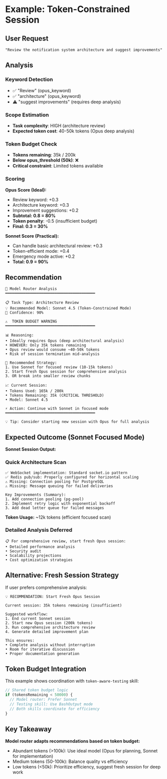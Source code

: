 # Example: Token-Constrained Session

## User Request
```
"Review the notification system architecture and suggest improvements"
```

## Analysis

### Keyword Detection
- ✅ "Review" (opus_keyword)
- ✅ "architecture" (opus_keyword)
- ⚠️ "suggest improvements" (requires deep analysis)

### Scope Estimation
- **Task complexity**: HIGH (architecture review)
- **Expected token cost**: 40-50k tokens (Opus deep analysis)

### Token Budget Check
- **Tokens remaining**: 35k / 200k
- **Below opus_threshold (50k)**: ❌
- **Critical constraint**: Limited tokens available

### Scoring

**Opus Score (Ideal):**
- Review keyword: +0.3
- Architecture keyword: +0.3
- Improvement suggestions: +0.2
- **Subtotal: 0.8 = 80%**
- **Token penalty**: -0.5 (insufficient budget)
- **Final: 0.3 = 30%**

**Sonnet Score (Practical):**
- Can handle basic architectural review: +0.3
- Token-efficient mode: +0.4
- Emergency mode active: +0.2
- **Total: 0.9 = 90%**

## Recommendation

```
🤖 Model Router Analysis
━━━━━━━━━━━━━━━━━━━━━━━━━━━━━━━━━━━━━━━━

📋 Task Type: Architecture Review
💡 Recommended Model: Sonnet 4.5 (Token-Constrained Mode)
🎯 Confidence: 90%

⚠️  TOKEN BUDGET WARNING
━━━━━━━━━━━━━━━━━━━━━━━━━━━━━━━━━━━━━━━━

📊 Reasoning:
• Ideally requires Opus (deep architectural analysis)
• HOWEVER: Only 35k tokens remaining
• Opus review would consume ~40-50k tokens
• Risk of session termination mid-analysis

🎯 Recommended Strategy:
1. Use Sonnet for focused review (10-15k tokens)
2. Start fresh Opus session for comprehensive analysis
3. OR break into smaller review chunks

📈 Current Session:
• Tokens Used: 165k / 200k
• Tokens Remaining: 35k (CRITICAL THRESHOLD)
• Model: Sonnet 4.5

⚡ Action: Continue with Sonnet in focused mode
━━━━━━━━━━━━━━━━━━━━━━━━━━━━━━━━━━━━━━━━

💡 Tip: Consider starting new session with Opus for full analysis
```

## Expected Outcome (Sonnet Focused Mode)

**Sonnet Session Output:**

### Quick Architecture Scan
```
✅ WebSocket implementation: Standard socket.io pattern
✅ Redis pub/sub: Properly configured for horizontal scaling
⚠️ Missing: Connection pooling for PostgreSQL
⚠️ Missing: Message queuing for failed deliveries

Key Improvements (Summary):
1. Add connection pooling (pg-pool)
2. Implement retry logic with exponential backoff
3. Add dead letter queue for failed messages
```

**Token Usage:** ~12k tokens (efficient focused scan)

### Detailed Analysis Deferred
```
📋 For comprehensive review, start fresh Opus session:
• Detailed performance analysis
• Security audit
• Scalability projections
• Cost optimization strategies
```

## Alternative: Fresh Session Strategy

If user prefers comprehensive analysis:

```
💡 RECOMMENDATION: Start Fresh Opus Session

Current session: 35k tokens remaining (insufficient)

Suggested workflow:
1. End current Sonnet session
2. Start new Opus session (200k tokens)
3. Run comprehensive architecture review
4. Generate detailed improvement plan

This ensures:
• Complete analysis without interruption
• Room for iterative discussion
• Proper documentation generation
```

## Token Budget Integration

This example shows coordination with `token-aware-testing` skill:

```typescript
// Shared token budget logic
if (tokensRemaining < 50000) {
  // Model router: Prefer Sonnet
  // Testing skill: Use BashOutput mode
  // Both skills coordinate for efficiency
}
```

## Key Takeaway

**Model router adapts recommendations based on token budget:**
- Abundant tokens (>100k): Use ideal model (Opus for planning, Sonnet for implementation)
- Medium tokens (50-100k): Balance quality vs efficiency
- Low tokens (<50k): Prioritize efficiency, suggest fresh session for deep work

